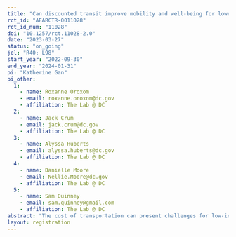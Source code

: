 ```yaml
---
title: "Can discounted transit improve mobility and well-being for lower-income residents?"
rct_id: "AEARCTR-0011028"
rct_id_num: "11028"
doi: "10.1257/rct.11028-2.0"
date: "2023-03-27"
status: "on_going"
jel: "R40; L98"
start_year: "2022-09-30"
end_year: "2024-01-31"
pi: "Katherine Gan"
pi_other:
  1:
    - name: Roxanne Oroxom
    - email: roxanne.oroxom@dc.gov
    - affiliation: The Lab @ DC
  2:
    - name: Jack Crum
    - email: jack.crum@dc.gov
    - affiliation: The Lab @ DC
  3:
    - name: Alyssa Huberts
    - email: alyssa.huberts@dc.gov
    - affiliation: The Lab @ DC
  4:
    - name: Danielle Moore
    - email: Nellie.Moore@dc.gov
    - affiliation: The Lab @ DC
  5:
    - name: Sam Quinney
    - email: sam.quinney@gmail.com
    - affiliation: The Lab @ DC
abstract: "The cost of transportation can present challenges for low-income Washingtonians: making it harder to get a job, maintain a job, access social services, obtain healthcare, and care for their families. Building on the District’s efforts to address cost as a barrier to transit equity—such as Mayor Muriel Bowser’s 2019 Free Circulator trial and Kids Ride Free program—the District of Columbia government and the Washington Metropolitan Area Transit Authority are conducting a randomized evaluation of free and discounted transit fares. We will measure the impact of transit cost on low-income residents’ mobility, employment, and well-being. The findings may help shape initiatives to make public transit more affordable to low-income residents."
layout: registration
---
```


